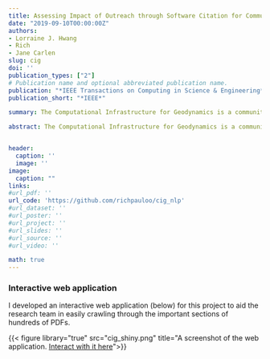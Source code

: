 ```yaml
---
title: Assessing Impact of Outreach through Software Citation for Community Software in Geodynamics
date: "2019-09-10T00:00:00Z"
authors:
- Lorraine J. Hwang
- Rich
- Jane Carlen
slug: cig
doi: ''
publication_types: ["2"]
# Publication name and optional abbreviated publication name.
publication: "*IEEE Transactions on Computing in Science & Engineering*"
publication_short: "*IEEE*"

summary: The Computational Infrastructure for Geodynamics is a community of software users and user-developers who model physical processes in the Earth and planetary interiors. From 2010-2018, the community of researchers published upward of 638 peer reviewed papers in more than 124 venues. We analyzed this corpus of publications to understand the impact of CIG workshops and tutorials, measured through software citation. We automated article analysis using text extraction and tokenization techniques. Patterns in co-mentioned software suggest that usage for some tools cross-cuts many domains, indicating their broad impact. Network analysis of co-authorship and participation in tutorials and hackathons reveal both are effective methods to grow software communities and the importance of developers in bridging research groups and expanding networks. Networks show that workshops broaden the reach of users beyond the developers while hackathons broaden the developer base creating greater collaboration opportunities for hackathon participants.

abstract: The Computational Infrastructure for Geodynamics is a community of software users and user-developers who model physical processes in the Earth and planetary interiors. From 2010-2018, the community of researchers published upward of 638 peer reviewed papers in more than 124 venues. We analyzed this corpus of publications to understand the impact of CIG workshops and tutorials, measured through software citation. We automated article analysis using text extraction and tokenization techniques. Patterns in co-mentioned software suggest that usage for some tools cross-cuts many domains, indicating their broad impact. Network analysis of co-authorship and participation in tutorials and hackathons reveal both are effective methods to grow software communities and the importance of developers in bridging research groups and expanding networks. Networks show that workshops broaden the reach of users beyond the developers while hackathons broaden the developer base creating greater collaboration opportunities for hackathon participants.


header:
  caption: ''
  image: ''
image:
  caption: ""
links:
#url_pdf: ''
url_code: 'https://github.com/richpauloo/cig_nlp'
#url_dataset: ''
#url_poster: ''
#url_project: ''
#url_slides: ''
#url_source: ''
#url_video: ''

math: true
---
```


### Interactive web application 

I developed an interactive web application (below) for this project to aid the research team in easily crawling through the important sections of hundreds of PDFs. 

{{< figure library="true" src="cig_shiny.png" title="A screenshot of the web application. [Interact with it here](https://richpauloo.shinyapps.io/cig_nlp/)">}}
